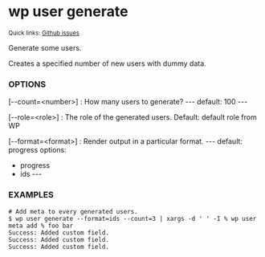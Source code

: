 # wp user generate

<small>Quick links: <a href="https://github.com/issues?q=is%3Aopen+label%3Acommand%3Auser-generate+sort%3Aupdated-desc+org%3Awp-cli">Github issues</a></small>

Generate some users.

Creates a specified number of new users with dummy data.

### OPTIONS

[\--count=&lt;number&gt;]
: How many users to generate?
\---
default: 100
\---

[\--role=&lt;role&gt;]
: The role of the generated users. Default: default role from WP

[\--format=&lt;format&gt;]
: Render output in a particular format.
\---
default: progress
options:
  - progress
  - ids
\---

### EXAMPLES

    # Add meta to every generated users.
    $ wp user generate --format=ids --count=3 | xargs -d ' ' -I % wp user meta add % foo bar
    Success: Added custom field.
    Success: Added custom field.
    Success: Added custom field.



